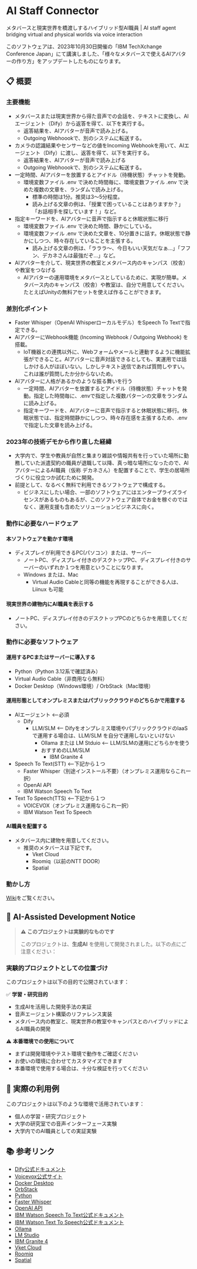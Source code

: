 # AI Staff Connector
メタバースと現実世界を橋渡しするハイブリッド型AI職員 | AI staff agent bridging virtual and physical worlds via voice interaction

このソフトウェアは、2023年10月30日開催の「IBM TechXchange Conference Japan」にて講演しました、「様々なメタバースで使えるAIアバターの作り方」をアップデートしたものになります。

## 📋 概要
### 主要機能
- メタバースまたは現実世界から得た音声での会話を、テキストに変換し、AIエージェント（Dify）から返答を得て、以下を実行する。
  - 返答結果を、AIアバターが音声で読み上げる。
  - Outgoing Webhoookで、別のシステムに転送する。
- カメラの認識結果やセンサーなどの値をIncoming Webhookを用いて、AIエージェント（Dify）に渡し、返答を得て、以下を実行する。
  - 返答結果を、AIアバターが音声で読み上げる
  - Outgoing Webhoookで、別のシステムに転送する。
- 一定時間、AIアバターを放置するとアイドル（待機状態）チャットを発動。
  - 環境変数ファイル .env で決めた時間毎に、環境変数ファイル .env で決めた複数の文章を、ランダムで読み上げる。
    - 標準の時間は1分。推奨は3～5分程度。
    - 読み上げる文章の例は、「授業で困っていることはありますか？」「お話相手を探しています！」など。
- 指定キーワードを、AIアバターに音声で指示すると休眠状態に移行
  - 環境変数ファイル .env で決めた時間、静かにしている。
  - 環境変数ファイル .env で決めた文章を、10分置きに話す。休眠状態で静かにしつつ、時々存在していることを主張する。
    - 読み上げる文章の例は、「ラララ〜、今日もいい天気だなぁ...」「フフン、デカネさんは最強だぞ...」など。
- AIアバターを介して、現実世界の教室とメタバース内のキャンパス（校舎）や教室をつなげる
  - AIアバターの運用環境をメタバースとしているために、実現が簡単。メタバース内のキャンパス（校舎）や教室は、自分で用意してください。たとえばUnityの無料アセットを使えば作ることができます。

### 差別化ポイント
- Faster Whisper（OpenAI Whisperローカルモデル）をSpeech To Textで指定できる。
- AIアバターにWebhook機能 (Incoming Webhook / Outgoing Webhook) を搭載。
  - IoT機器との連携以外に、Webフォームやメールと連動するように機能拡張ができること。AIアバターに音声対話できるとしても、実運用では話しかける人がほぼいない。しかしテキスト送信であれば質問しやすい。これは誰が質問したか分からないため。
- AIアバターに人格があるかのような振る舞いを行う
  - 一定時間、AIアバターを放置するとアイドル（待機状態）チャットを発動。指定した時間毎に、.envで指定した複数パターンの文章をランダムに読み上げる。
  - 指定キーワードを、AIアバターに音声で指示すると休眠状態に移行。休眠状態では、指定時間静かにしつつ、時々存在感を主張するため、.envで指定した文章を読み上げる。

### 2023年の技術デモから作り直した経緯
- 大学内で、学生や教員が自然と集まり雑談や情報共有を行っていた場所に勤務していた派遣契約の職員が退職して以降、真っ暗な場所になったので、AIアバターによるAI職員（仮称 デカネさん）を配置することで、学生の居場所づくりに役立つか試むために開発。
- 前提として、なるべく無料で利用できるソフトウェアで構成する。
  - ビジネスにしたい場合、一部のソフトウェアにはエンタープライズライセンスがあるものもあるが、このソフトウェア自体でお金を稼ぐのではなく、運用支援も含めたソリューションビジネスに向く。

### 動作に必要なハードウェア
#### 本ソフトウェアを動かす環境
- ディスプレイが利用できるPC(パソコン）または、サーバー
  - ノートPC、ディスプレイ付きのデスクトップPC、ディスプレイ付きのサーバーのいずれか１つを用意ということになります。
  - Windows または、Mac
    - Virtual Audio Cableと同等の機能を再現することができる人は、Liinux も可能
#### 現実世界の建物内にAI職員を表示する
- ノートPC、ディスプレイ付きのデスクトップPCのどちらかを用意してください。

### 動作に必要なソフトウェア
#### 運用するPCまたはサーバーに導入する
- Python（Python 3.12系で確認済み）
- Virtual Audio Cable（非商用なら無料）
- Docker Desktop（Windows環境）/ OrbStack（Mac環境）
#### 運用形態としてオンプレミスまたはパブリッククラウドのどちらかで用意する
- AIエージェント <--必須
  - Dify
    - LLM/SLM <-- Difyをオンプレミス環境やパブリッククラウドのIaaSで運用する場合は、LLM/SLM を自分で運用しないといけない
      - Ollama または LM Stduio <-- LLM/SLMの運用にどちらかを使う
      - おすすめのLLM/SLM
        - IBM Granite 4
- Speech To Text(STT) <--下記から１つ
  - Faster Whisper（別途インストール不要）（オンプレミス運用ならこれ一択）
  - OpenAI API
  - IBM Watson Speech To Text
- Text To Speech(TTS) <--下記から１つ
  - VOICEVOX（オンプレミス運用ならこれ一択）
  - IBM Watson Text To Speech
#### AI職員を配置する
- メタバース内に建物を用意してください。
  - 推奨のメタバースは下記です。
    - Vket Cloud
    - Roomiq（以前のNTT DOOR）
    - Spatial 

### 動かし方
[Wiki](https://github.com/kolinz/ai-staff-connector/wiki)をご覧ください。

## 🤖 AI-Assisted Development Notice
> **⚠️ このプロジェクトは実験的なものです**
> 
> このプロジェクトは、**生成AI** を使用して開発されました。以下の点にご注意ください：

### 実験的プロジェクトとしての位置づけ

このプロジェクトは以下の目的で公開されています：

✅ **学習・研究目的**
- 生成AIを活用した開発手法の実証
- 音声エージェント構築のリファレンス実装
- メタバース内の教室と、現実世界の教室やキャンパスとのハイブリッドによるAI職員の開発

⚠️ **本番環境での使用について**
- まずは開発環境やテスト環境で動作をご確認ください
- お使いの環境に合わせてカスタマイズできます
- 本番環境で使用する場合は、十分な検証を行ってください

## 🌟 実際の利用例

このプロジェクトは以下のような環境で活用されています：
- 個人の学習・研究プロジェクト
- 大学の研究室での音声インターフェース実験
- 大学内でのAI職員としての実証実験

## 📚 参考リンク

- [Dify公式ドキュメント](https://docs.dify.ai/)
- [Voicevox公式サイト](https://voicevox.hiroshiba.jp/)
- [Docker Desktop](https://www.docker.com/ja-jp/products/docker-desktop/)
- [OrbStack](https://orbstack.dev/)
- [Python](https://www.python.org/)
- [Faster Whisper](https://github.com/SYSTRAN/faster-whisper)
- [OpenAI API](https://openai.com/ja-JP/index/openai-api/)
- [IBM Watson Speech To Text公式ドキュメント](https://cloud.ibm.com/docs/speech-to-text?topic=speech-to-text-about&locale=ja)
- [IBM Watson Text To Speech公式ドキュメント](https://cloud.ibm.com/docs/text-to-speech?topic=text-to-speech-about&locale=ja)
- [Ollama](https://ollama.com/)
- [LM Studio](https://lmstudio.ai/)
- [IBM Granite 4](https://www.ibm.com/granite/docs/models/granite)
- [Vket Cloud](https://cloud.vket.com/)
- [Roomiq](https://roomiq.jp/)
- [Spatial](https://www.spatial.io/)

